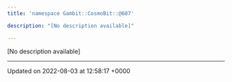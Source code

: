 ```yaml
---
title: 'namespace Gambit::CosmoBit::@607'

description: "[No description available]"

---
```







[No description available]






-------------------------------

Updated on 2022-08-03 at 12:58:17 +0000
